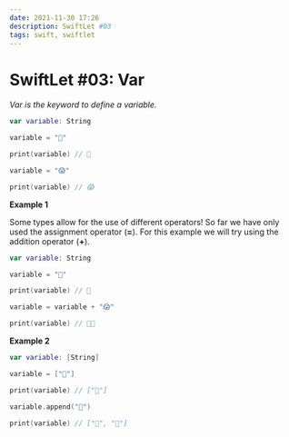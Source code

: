 ```yaml
---
date: 2021-11-30 17:26
description: SwiftLet #03
tags: swift, swiftlet
---
```

# SwiftLet #03: Var
_Var is the keyword to define a variable._

```swift
var variable: String

variable = "👋"

print(variable) // 👋

variable = "😱"

print(variable) // 😱
```

**Example 1**

Some types allow for the use of different operators! So far we have only used the assignment operator (**=**). For this example we will try using the addition operator (**+**). 

```swift
var variable: String

variable = "👋"

print(variable) // 👋

variable = variable + "😱"

print(variable) // 👋😱
```

**Example 2**

```swift
var variable: [String]

variable = ["👋"]

print(variable) // ["👋"]

variable.append("🤪")

print(variable) // ["👋", "🤪"]
```

